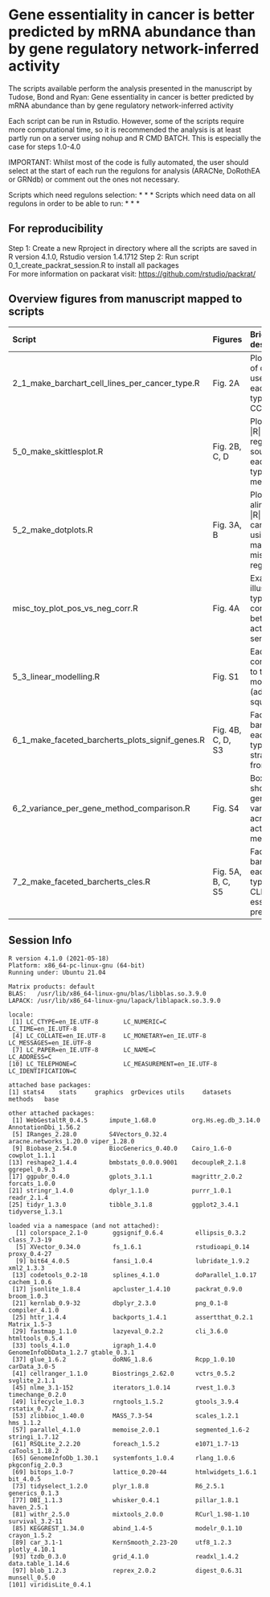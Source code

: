 # Gene essentiality in cancer is better predicted by mRNA abundance than by gene regulatory network-inferred activity

The scripts available perform the analysis presented in the manuscript by Tudose, Bond and Ryan: Gene essentiality in cancer is better predicted by mRNA abundance than by gene regulatory network-inferred activity

Each script can be run in Rstudio. However, some of the scripts require more computational time, so it is recommended the analysis is at least partly run on a server using nohup and R CMD BATCH. This is especially the case for steps 1.0-4.0

IMPORTANT: Whilst most of the code is fully automated, the user should select at the start of each run the regulons for analysis (ARACNe, DoRothEA or GRNdb) or comment out the ones not necessary.

Scripts which need regulons selection:
*
*
*
Scripts which need data on all regulons in order to be able to run:
*
*
*

## For reproducibility
Step 1: Create a new Rproject in directory where all the scripts are saved in R version 4.1.0, Rstudio version 1.4.1712
Step 2: Run script 0_1_create_packrat_session.R to install all packages  
For more information on packarat visit: https://github.com/rstudio/packrat/


## Overview figures from manuscript mapped to scripts

| Script                                              | Figures           | Brief description                                        |
|:----------------------------------------------------|:------------------|:---------------------------------------------------------|
| 2_1_make_barchart_cell_lines_per_cancer_type.R      | Fig. 2A           | Plot number of cell lines used for each cancer type in the CCLE |
| 5_0_make_skittlesplot.R                             | Fig. 2B, C, D     | Plot average \|R\| for each regulon source, for each cancer type and method |
| 5_2_make_dotplots.R                                 | Fig. 3A, B        | Plot alinearverage \|R\| for each cancer type using matched and mismatched regulons |
| misc_toy_plot_pos_vs_neg_corr.R                     | Fig. 4A           | Example plot illustrating type of correlation between activity and senstivity |
| 5_3_linear_modelling.R                              | Fig. S1           | Each term's contribution to the linear model (adjusted R-squared) |
| 6_1_make_faceted_barcherts_plots_signif_genes.R     | Fig. 4B, C, D, S3 | Faceted barchart for each cancer type with \|R\| stratified from 0.2 to 1 |
| 6_2_variance_per_gene_method_comparison.R           | Fig. S4           | Boxplot showing per gene variance across activity methods |
| 7_2_make_faceted_barcherts_cles.R                   | Fig. 5A, B, C, S5 | Faceted barchart for each cancer type with CLES (binary essentiality pred) |

## Session Info

    R version 4.1.0 (2021-05-18)
    Platform: x86_64-pc-linux-gnu (64-bit)
    Running under: Ubuntu 21.04

    Matrix products: default
    BLAS:   /usr/lib/x86_64-linux-gnu/blas/libblas.so.3.9.0
    LAPACK: /usr/lib/x86_64-linux-gnu/lapack/liblapack.so.3.9.0

    locale:
     [1] LC_CTYPE=en_IE.UTF-8       LC_NUMERIC=C               LC_TIME=en_IE.UTF-8       
     [4] LC_COLLATE=en_IE.UTF-8     LC_MONETARY=en_IE.UTF-8    LC_MESSAGES=en_IE.UTF-8   
     [7] LC_PAPER=en_IE.UTF-8       LC_NAME=C                  LC_ADDRESS=C              
    [10] LC_TELEPHONE=C             LC_MEASUREMENT=en_IE.UTF-8 LC_IDENTIFICATION=C       

    attached base packages:
    [1] stats4    stats     graphics  grDevices utils     datasets  methods   base     

    other attached packages:
     [1] WebGestaltR_0.4.5      impute_1.68.0          org.Hs.eg.db_3.14.0    AnnotationDbi_1.56.2  
     [5] IRanges_2.28.0         S4Vectors_0.32.4       aracne.networks_1.20.0 viper_1.28.0          
     [9] Biobase_2.54.0         BiocGenerics_0.40.0    Cairo_1.6-0            cowplot_1.1.1         
    [13] reshape2_1.4.4         bmbstats_0.0.0.9001    decoupleR_2.1.8        ggrepel_0.9.3         
    [17] ggpubr_0.4.0           gplots_3.1.1           magrittr_2.0.2         forcats_1.0.0         
    [21] stringr_1.4.0          dplyr_1.1.0            purrr_1.0.1            readr_2.1.4           
    [25] tidyr_1.3.0            tibble_3.1.8           ggplot2_3.4.1          tidyverse_1.3.1       

    loaded via a namespace (and not attached):
      [1] colorspace_2.1-0       ggsignif_0.6.4         ellipsis_0.3.2         class_7.3-19          
      [5] XVector_0.34.0         fs_1.6.1               rstudioapi_0.14        proxy_0.4-27          
      [9] bit64_4.0.5            fansi_1.0.4            lubridate_1.9.2        xml2_1.3.3            
     [13] codetools_0.2-18       splines_4.1.0          doParallel_1.0.17      cachem_1.0.6          
     [17] jsonlite_1.8.4         apcluster_1.4.10       packrat_0.9.0          broom_1.0.3           
     [21] kernlab_0.9-32         dbplyr_2.3.0           png_0.1-8              compiler_4.1.0        
     [25] httr_1.4.4             backports_1.4.1        assertthat_0.2.1       Matrix_1.5-3          
     [29] fastmap_1.1.0          lazyeval_0.2.2         cli_3.6.0              htmltools_0.5.4       
     [33] tools_4.1.0            igraph_1.4.0           GenomeInfoDbData_1.2.7 gtable_0.3.1          
     [37] glue_1.6.2             doRNG_1.8.6            Rcpp_1.0.10            carData_3.0-5         
     [41] cellranger_1.1.0       Biostrings_2.62.0      vctrs_0.5.2            svglite_2.1.1         
     [45] nlme_3.1-152           iterators_1.0.14       rvest_1.0.3            timechange_0.2.0      
     [49] lifecycle_1.0.3        rngtools_1.5.2         gtools_3.9.4           rstatix_0.7.2         
     [53] zlibbioc_1.40.0        MASS_7.3-54            scales_1.2.1           hms_1.1.2             
     [57] parallel_4.1.0         memoise_2.0.1          segmented_1.6-2        stringi_1.7.12        
     [61] RSQLite_2.2.20         foreach_1.5.2          e1071_1.7-13           caTools_1.18.2        
     [65] GenomeInfoDb_1.30.1    systemfonts_1.0.4      rlang_1.0.6            pkgconfig_2.0.3       
     [69] bitops_1.0-7           lattice_0.20-44        htmlwidgets_1.6.1      bit_4.0.5             
     [73] tidyselect_1.2.0       plyr_1.8.8             R6_2.5.1               generics_0.1.3        
     [77] DBI_1.1.3              whisker_0.4.1          pillar_1.8.1           haven_2.5.1           
     [81] withr_2.5.0            mixtools_2.0.0         RCurl_1.98-1.10        survival_3.2-11       
     [85] KEGGREST_1.34.0        abind_1.4-5            modelr_0.1.10          crayon_1.5.2          
     [89] car_3.1-1              KernSmooth_2.23-20     utf8_1.2.3             plotly_4.10.1         
     [93] tzdb_0.3.0             grid_4.1.0             readxl_1.4.2           data.table_1.14.6     
     [97] blob_1.2.3             reprex_2.0.2           digest_0.6.31          munsell_0.5.0         
    [101] viridisLite_0.4.1     
